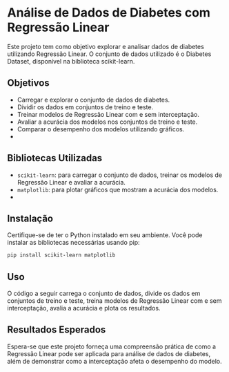 # Análise de Dados de Diabetes com Regressão Linear

Este projeto tem como objetivo explorar e analisar dados de diabetes utilizando Regressão Linear. O conjunto de dados utilizado é o Diabetes Dataset, disponível na biblioteca scikit-learn.

## Objetivos

- Carregar e explorar o conjunto de dados de diabetes.
- Dividir os dados em conjuntos de treino e teste.
- Treinar modelos de Regressão Linear com e sem interceptação.
- Avaliar a acurácia dos modelos nos conjuntos de treino e teste.
- Comparar o desempenho dos modelos utilizando gráficos.
- 
## Bibliotecas Utilizadas
- `scikit-learn`: para carregar o conjunto de dados, treinar os modelos de Regressão Linear e avaliar a acurácia.
- `matplotlib`: para plotar gráficos que mostram a acurácia dos modelos.
- 
## Instalação
Certifique-se de ter o Python instalado em seu ambiente. Você pode instalar as bibliotecas necessárias usando pip:
```bash
pip install scikit-learn matplotlib
```

## Uso
O código a seguir carrega o conjunto de dados, divide os dados em conjuntos de treino e teste, treina modelos de Regressão Linear com e sem interceptação, avalia a acurácia e plota os resultados.

## Resultados Esperados
Espera-se que este projeto forneça uma compreensão prática de como a Regressão Linear pode ser aplicada para análise de dados de diabetes, além de demonstrar como a interceptação afeta o desempenho do modelo.
